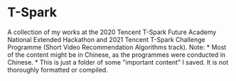 # T-Spark

A collection of my works at the 2020 Tencent T-Spark Future Academy National Extended Hackathon and 2021 Tencent T-Spark Challenge Programme (Short Video Recommendation Algorithms track).
Note: * Most of the content might be in Chinese, as the programmes were conducted in Chinese.
      * This is just a folder of some "important content" I saved. It is not thoroughly formatted or compiled.
